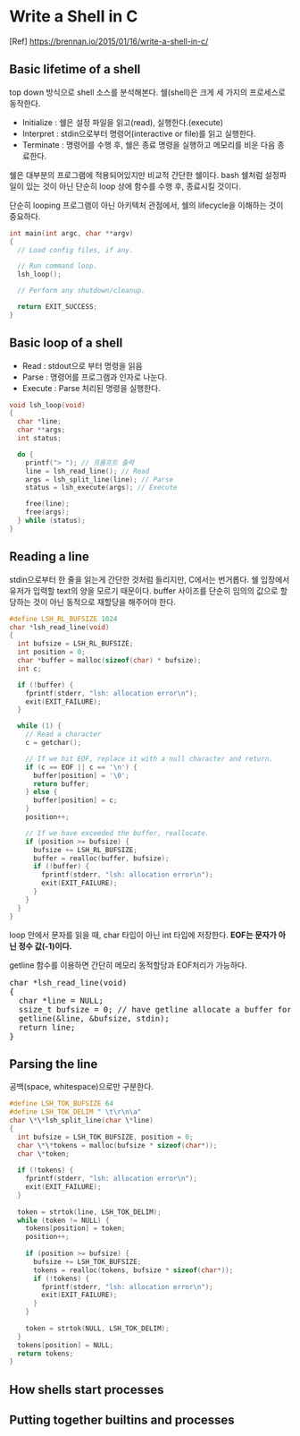 # Write a Shell in C


[Ref] <https://brennan.io/2015/01/16/write-a-shell-in-c/>

## Basic lifetime of a shell

top down 방식으로 shell 소스를 분석해본다.
쉘(shell)은 크게 세 가지의 프로세스로 동작한다.

* Initialize : 쉘은 설정 파일을 읽고(read), 실행한다.(execute)
* Interpret : stdin으로부터 명령어(interactive or file)를 읽고 실행한다.
* Terminate : 명령어를 수행 후, 쉘은 종료 명령을 실행하고 메모리를 비운 다음 종료한다.

쉘은 대부분의 프로그램에 적용되어있지만 
비교적 간단한 쉘이다. bash 쉘처럼 설정파일이 있는 것이 아닌 단순히 loop 상에 함수를 수행 후, 종료시킬 것이다.

단순히 looping 프로그램이 아닌 아키텍처 관점에서, 쉘의 lifecycle을 이해하는 것이 중요하다.

```c
int main(int argc, char **argv)
{
  // Load config files, if any.

  // Run command loop.
  lsh_loop();

  // Perform any shutdown/cleanup.

  return EXIT_SUCCESS;
}
```

## Basic loop of a shell

* Read : stdout으로 부터 명령을 읽음
* Parse : 명령어를 프로그램과 인자로 나눈다.
* Execute : Parse 처리된 명령을 실행한다.

```c
void lsh_loop(void)
{
  char *line;
  char **args;
  int status;

  do {
    printf("> "); // 프롬프트 출력
    line = lsh_read_line(); // Read
    args = lsh_split_line(line); // Parse
    status = lsh_execute(args); // Execute

    free(line);
    free(args);
  } while (status);
}
```

## Reading a line

stdin으로부터 한 줄을 읽는게 간단한 것처럼 들리지만, C에서는 번거롭다. 쉘 입장에서 유저가 입력할 text의 양을 모르기 때문이다. buffer 사이즈를 단순히 임의의 값으로 할당하는 것이 아닌 동적으로 재할당을 해주어야 한다.

```c
#define LSH_RL_BUFSIZE 1024
char *lsh_read_line(void)
{
  int bufsize = LSH_RL_BUFSIZE;
  int position = 0;
  char *buffer = malloc(sizeof(char) * bufsize);
  int c;

  if (!buffer) {
    fprintf(stderr, "lsh: allocation error\n");
    exit(EXIT_FAILURE);
  }

  while (1) {
    // Read a character
    c = getchar();

    // If we hit EOF, replace it with a null character and return.
    if (c == EOF || c == '\n') {
      buffer[position] = '\0';
      return buffer;
    } else {
      buffer[position] = c;
    }
    position++;

    // If we have exceeded the buffer, reallocate.
    if (position >= bufsize) {
      bufsize += LSH_RL_BUFSIZE;
      buffer = realloc(buffer, bufsize);
      if (!buffer) {
        fprintf(stderr, "lsh: allocation error\n");
        exit(EXIT_FAILURE);
      }
    }
  }
}
```

loop 안에서 문자를 읽을 때, char 타입이 아닌 int 타입에 저장한다.
**EOF는 문자가 아닌 정수 값(-1)이다.**

getline 함수를 이용하면 간단히 메모리 동적할당과 EOF처리가 가능하다.
<pre>
char *lsh_read_line(void)
{
  char *line = NULL;
  ssize_t bufsize = 0; // have getline allocate a buffer for us
  getline(&line, &bufsize, stdin);
  return line;
}
</pre>


## Parsing the line
공백(space, whitespace)으로만 구분한다.

```c
#define LSH_TOK_BUFSIZE 64
#define LSH_TOK_DELIM " \t\r\n\a"
char \*\*lsh_split_line(char \*line)
{
  int bufsize = LSH_TOK_BUFSIZE, position = 0;
  char \*\*tokens = malloc(bufsize * sizeof(char*));
  char \*token;
  
  if (!tokens) {
    fprintf(stderr, "lsh: allocation error\n");
    exit(EXIT_FAILURE);
  }
  
  token = strtok(line, LSH_TOK_DELIM);
  while (token != NULL) {
    tokens[position] = token;
    position++;
    
    if (position >= bufsize) {
      bufsize += LSH_TOK_BUFSIZE;
      tokens = realloc(tokens, bufsize * sizeof(char*));
      if (!tokens) {
        fprintf(stderr, "lsh: allocation error\n");
        exit(EXIT_FAILURE);
      }
    }
    
    token = strtok(NULL, LSH_TOK_DELIM);
  }
  tokens[position] = NULL;
  return tokens;
}
```

## How shells start processes

## Putting together builtins and processes
